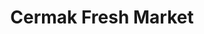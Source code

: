 ---
title: "Cermak Fresh Market"
url: /chicago/cermak-fresh-market-north-damen-avenue/
shop: Supermarkt
---